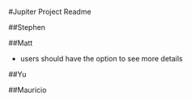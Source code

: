 #Jupiter Project Readme

##Stephen

##Matt
- users should have the option to see more details

##Yu

##Mauricio
